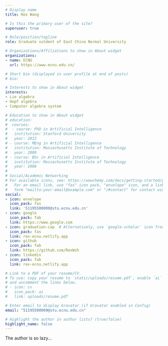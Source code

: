 ```yaml
---
# Display name
title: Rex Wang

# Is this the primary user of the site?
superuser: true

# Role/position/tagline
role: Graduate sutdent of East China Normal University

# Organizations/Affiliations to show in About widget
organizations:
- name: ECNU
  url: https://www.ecnu.edu.cn/

# Short bio (displayed in user profile at end of posts)
# bio: 

# Interests to show in About widget
interests:
- Lie algebra
- Hopf algebra
- Computer algebra system

# Education to show in About widget
# education:
#  courses:
#  - course: PhD in Artificial Intelligence
#   institution: Stanford University
#   year: 2012
# - course: MEng in Artificial Intelligence
#   institution: Massachusetts Institute of Technology
#   year: 2009
# - course: BSc in Artificial Intelligence
#   institution: Massachusetts Institute of Technology
#   year: 2008
#
# Social/Academic Networking
# For available icons, see: https://wowchemy.com/docs/getting-started/page-builder/#icons
#   For an email link, use "fas" icon pack, "envelope" icon, and a link in the
#   form "mailto:your-email@example.com" or "/#contact" for contact widget.
social:
- icon: envelope
  icon_pack: fas
  link: '51195500009@stu.ecnu.edu.cn'
- icon: google
  icon_pack: fab
  link: https://www.google.com
- icon: graduation-cap  # Alternatively, use `google-scholar` icon from `ai` icon pack
  icon_pack: fas
  link: rex-ecnu.netlify.app
- icon: github
  icon_pack: fab
  link: https://github.com/RexWzh
- icon: linkedin
  icon_pack: fab
  link: rex-ecnu.netlify.app

# Link to a PDF of your resume/CV.
# To use: copy your resume to `static/uploads/resume.pdf`, enable `ai` icons in `params.toml`, 
# and uncomment the lines below.
# - icon: cv
#   icon_pack: ai
#   link: uploads/resume.pdf

# Enter email to display Gravatar (if Gravatar enabled in Config)
email: "51195500009@stu.ecnu.edu.cn"

# Highlight the author in author lists? (true/false)
highlight_name: false
---
```


The author is so lazy...
